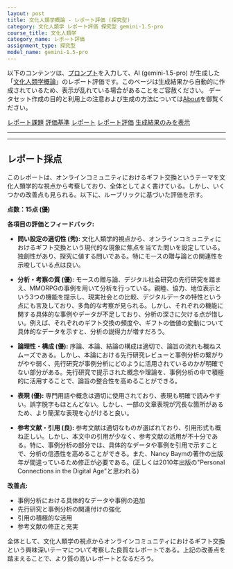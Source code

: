 ```yaml
---
layout: post
title: 文化人類学概論 - レポート評価 (探究型)
category: 文化人類学 レポート評価 探究型 gemini-1.5-pro
course_title: 文化人類学
category_name: レポート評価
assignment_type: 探究型
model_name: gemini-1.5-pro
---
```


以下のコンテンツは、[プロンプト](http://127.0.0.1:8000/generated/文化人類学/gemini-1.5-pro/prompt_レポート評価-探究型.md)を入力して、AI (gemini-1.5-pro) が生成した「[文化人類学概論](/contents/文化人類学/)」のレポート評価です。このページは生成結果から自動的に作成されているため、表示が乱れている場合があることをご容赦ください。
データセット作成の目的と利用上の注意および生成の方法については[About](/About)を御覧ください。

[レポート課題](../レポート課題-探究型)
[評価基準](../評価基準-探究型)
[レポート](../レポート-探究型)
[レポート評価](../レポート評価-探究型)
[生成結果のみを表示](http://127.0.0.1:8000/generated/文化人類学/gemini-1.5-pro/レポート評価-探究型.md)
  

***
***
  
## レポート採点

このレポートは、オンラインコミュニティにおけるギフト交換というテーマを文化人類学的な視点から考察しており、全体としてよく書けている。しかし、いくつかの改善点も見られる。以下に、ルーブリックに基づいた評価を示す。

**点数：15点 (優)**

**各項目の評価とフィードバック:**

* **問い設定の適切性 (秀):**  文化人類学的視点から、オンラインコミュニティにおけるギフト交換という現代的な現象に焦点を当てた問いを設定している。独創性があり、探究に値する問いである。特にモースの贈与論との関連性を示唆している点は良い。

* **分析・考察の質 (優):** モースの贈与論、デジタル社会研究の先行研究を踏まえ、MMORPGの事例を用いて分析を行っている。親睦、協力、地位表示という3つの機能を提示し、現実社会との比較、デジタルデータの特性という点にも言及しており、多角的な考察が見られる。しかし、それぞれの機能に関する具体的な事例やデータが不足しており、分析の深さに欠ける点が惜しい。例えば、それぞれのギフト交換の頻度や、ギフトの価値の変動について具体的なデータを示すと、分析の説得力が増すだろう。

* **論理性・構成 (優):** 序論、本論、結論の構成は適切で、論旨の流れも概ねスムーズである。しかし、本論における先行研究レビューと事例分析の繋がりがやや弱く、先行研究が事例分析にどのように活用されているのかが明確でない部分がある。先行研究で提示された概念や理論を、事例分析の中で積極的に活用することで、論旨の整合性を高めることができる。

* **表現 (優):** 専門用語や概念は適切に使用されており、表現も明確で読みやすい。誤字脱字もほとんどない。しかし、一部の文章表現が冗長な箇所があるため、より簡潔な表現を心がけると良い。

* **参考文献・引用 (良):** 参考文献は適切なものが選ばれており、引用形式も概ね正しい。しかし、本文中の引用が少なく、参考文献の活用が不十分である。特に、事例分析の部分では、具体的なデータや事例を引用で示すことで、分析の信憑性を高めることができる。また、Nancy Baymの著作の出版年が間違っているため修正が必要である。(正しくは2010年出版の"Personal Connections in the Digital Age"と思われる)


**改善点:**

* 事例分析における具体的なデータや事例の追加
* 先行研究と事例分析の関連付けの強化
* 引用の積極的な活用
* 参考文献の修正と充実


全体として、文化人類学の視点からオンラインコミュニティにおけるギフト交換という興味深いテーマについて考察した良質なレポートである。上記の改善点を踏まえることで、より質の高いレポートとなるだろう。
